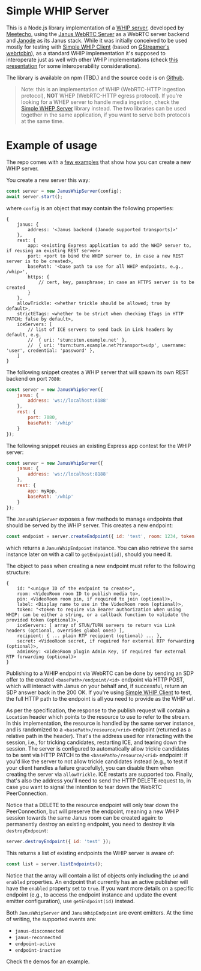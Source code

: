 Simple WHIP Server
==================

This is a Node.js library implementation of a [WHIP server](https://www.rfc-editor.org/rfc/rfc9725.html), developed by [Meetecho](https://www.meetecho.com), using the [Janus WebRTC Server](https://github.com/meetecho/janus-gateway/) as a WebRTC server backend and [Janode](https://github.com/meetecho/janode/) as its Janus stack. While it was initially conceived to be used mostly for testing with [Simple WHIP Client](https://github.com/meetecho/simple-whip-client) (based on [GStreamer's webrtcbin](https://gstreamer.freedesktop.org/documentation/webrtc/index.html)), as a standard WHIP implementation it's supposed to interoperate just as well with other WHIP implementations (check [this presentation](https://github.com/IETF-Hackathon/ietf112-project-presentations/blob/main/ietf112-hackathon-whip.pdf) for some interoperability considerations).

The library is available on npm (TBD.) and the source code is on [Github](https://github.com/meetecho/simple-whip-server/).

> Note: this is an implementation of WHIP (WebRTC-HTTP ingestion protocol), **NOT** WHEP (WebRTC-HTTP egress protocol). If you're looking for a WHEP server to handle media ingestion, check the [Simple WHEP Server](https://github.com/meetecho/simple-whep-server) library instead. The two libraries can be used together in the same application, if you want to serve both protocols at the same time.

# Example of usage

The repo comes with a [few examples](https://github.com/meetecho/simple-whip-server/tree/master/examples) that show how you can create a new WHIP server.

You create a new server this way:

```js
const server = new JanusWhipServer(config);
await server.start();
```

where `config` is an object that may contain the following properties:

```
{
	janus: {
		address: '<Janus backend (Janode supported transports)>'
	},
	rest: {
		app: <existing Express application to add the WHIP server to, if reusing an existing REST server>
		port: <port to bind the WHIP server to, in case a new REST server is to be created>,
		basePath: '<base path to use for all WHIP endpoints, e.g., /whip>',
		https: {
			// cert, key, passphrase; in case an HTTPS server is to be created
		}
	},
	allowTrickle: <whether trickle should be allowed; true by default>,
	strictETags: <whether to be strict when checking ETags in HTTP PATCH; false by default>,
	iceServers: [
		// list of ICE servers to send back in Link headers by default, e.g.
		//	{ uri: 'stun:stun.example.net' },
		//	{ uri: 'turn:turn.example.net?transport=udp', username: 'user', credential: 'password' },
	]
}
```

The following snippet creates a WHIP server that will spawn its own REST backend on port `7080`:

```js
const server = new JanusWhipServer({
	janus: {
		address: 'ws://localhost:8188'
	},
	rest: {
		port: 7080,
		basePath: '/whip'
	}
});
```

The following snippet reuses an existing Express app contest for the WHIP server:

```js
const server = new JanusWhipServer({
	janus: {
		address: 'ws://localhost:8188'
	},
	rest: {
		app: myApp,
		basePath: '/whip'
	}
});
```

The `JanusWhipServer` exposes a few methods to manage endpoints that should be served by the WHIP server. This creates a new endpoint:

```js
const endpoint = server.createEndpoint({ id: 'test', room: 1234, token: 'verysecret' });
```

which returns a `JanusWhipEndpoint` instance. You can also retrieve the same instance later on with a call to `getEndpoint(id)`, should you need it.

The object to pass when creating a new endpoint must refer to the following structure:

```
{
	id: "<unique ID of the endpoint to create>",
	room: <VideoRoom room ID to publish media to>,
	pin: <VideoRoom room pin, if required to join (optional)>,
	label: <Display name to use in the VideoRoom room (optional)>,
	token: "<token to require via Bearer authorization when using WHIP: can be either a string, or a callback function to validate the provided token (optional)>,
	iceServers: [ array of STUN/TURN servers to return via Link headers (optional, overrides global ones) ],
	recipient: { ... plain RTP recipient (optional) ... },
	secret: <VideoRoom secret, if required for external RTP forwarding (optional)>,
	adminKey: <VideoRoom plugin Admin Key, if required for external RTP forwarding (optional)>
}
```

Publishing to a WHIP endpoint via WebRTC can be done by sending an SDP offer to the created `<basePath>/endpoint/<id>` endpoint via HTTP POST, which will interact with Janus on your behalf and, if successful, return an SDP answer back in the 200 OK. If you're using [Simple WHIP Client](https://github.com/meetecho/simple-whip-client) to test, the full HTTP path to the endpoint is all you need to provide as the WHIP url.

As per the specification, the response to the publish request will contain a `Location` header which points to the resource to use to refer to the stream. In this implementation, the resource is handled by the same server instance, and is randomized to a `<basePath>/resource/<rid>` endpoint (returned as a relative path in the header). That's the address used for interacting with the session, i.e., for tricking candidates, restarting ICE, and tearing down the session. The server is configured to automatically allow trickle candidates to be sent via HTTP PATCH to the `<basePath>/resource/<rid>` endpoint: if you'd like the server to not allow trickle candidates instead (e.g., to test if your client handles a failure gracefully), you can disable them when creating the server via `allowTrickle`. ICE restarts are supported too. Finally, that's also the address you'll need to send the HTTP DELETE request to, in case you want to signal the intention to tear down the WebRTC PeerConnection.

Notice that a DELETE to the resource endpoint will only tear down the PeerConnection, but will preserve the endpoint, meaning a new WHIP session towards the same Janus room can be created again: to permanently destroy an existing endpoint, you need to destroy it via `destroyEndpoint`:

```js
server.destroyEndpoint({ id: 'test' });
```

This returns a list of existing endpoints the WHIP server is aware of:

```js
const list = server.listEndpoints();
```

Notice that the array will contain a list of objects only including the `id` and `enabled` properties. An endpoint that currently has an active publisher will have the `enabled` property set to `true`. If you want more details on a specific endpoint (e.g., to access the endpoint instance and update the event emitter configuration), use `getEndpoint(id)` instead.

Both `JanusWhipServer` and `JanusWhipEndpoint` are event emitters. At the time of writing, the supported events are:

* `janus-disconnected`
* `janus-reconnected`
* `endpoint-active`
* `endpoint-inactive`

Check the demos for an example.

